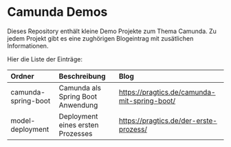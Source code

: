# Camunda Demos

Dieses Repository enthält kleine Demo Projekte zum Thema Camunda. Zu jedem Projekt gibt es eine zughörigen Blogeintrag mit zusätlichen Informationen.

Hier die Liste der Einträge:

|Ordner|Beschreibung|Blog|
|:---|:---|:---|
|camunda-spring-boot|Camunda als Spring Boot Anwendung|https://pragtics.de/camunda-mit-spring-boot/|
|model-deployment|Deployment eines ersten Prozesses|https://pragtics.de/der-erste-prozess/|
